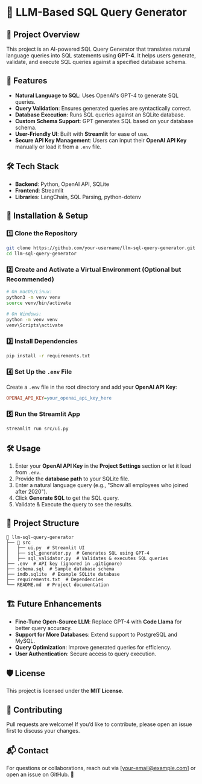 # 🦾 LLM-Based SQL Query Generator

## 📌 Project Overview
This project is an AI-powered SQL Query Generator that translates natural language queries into SQL statements using **GPT-4**. It helps users generate, validate, and execute SQL queries against a specified database schema.

## 🎯 Features
- **Natural Language to SQL**: Uses OpenAI's GPT-4 to generate SQL queries.
- **Query Validation**: Ensures generated queries are syntactically correct.
- **Database Execution**: Runs SQL queries against an SQLite database.
- **Custom Schema Support**: GPT generates SQL based on your database schema.
- **User-Friendly UI**: Built with **Streamlit** for ease of use.
- **Secure API Key Management**: Users can input their **OpenAI API Key** manually or load it from a `.env` file.

## 🛠️ Tech Stack
- **Backend**: Python, OpenAI API, SQLite
- **Frontend**: Streamlit
- **Libraries**: LangChain, SQL Parsing, python-dotenv

## 🚀 Installation & Setup
### 1️⃣ Clone the Repository
```bash
git clone https://github.com/your-username/llm-sql-query-generator.git
cd llm-sql-query-generator
```

### 2️⃣ Create and Activate a Virtual Environment (Optional but Recommended)
```bash
# On macOS/Linux:
python3 -m venv venv
source venv/bin/activate

# On Windows:
python -m venv venv
venv\Scripts\activate
```

### 3️⃣ Install Dependencies
```bash
pip install -r requirements.txt
```

### 4️⃣ Set Up the `.env` File
Create a `.env` file in the root directory and add your **OpenAI API Key**:
```ini
OPENAI_API_KEY=your_openai_api_key_here
```

### 5️⃣ Run the Streamlit App
```bash
streamlit run src/ui.py
```

## 🛠️ Usage
1. Enter your **OpenAI API Key** in the **Project Settings** section or let it load from `.env`.
2. Provide the **database path** to your SQLite file.
3. Enter a natural language query (e.g., "Show all employees who joined after 2020").
4. Click **Generate SQL** to get the SQL query.
5. Validate & Execute the query to see the results.

## 📁 Project Structure
```plaintext
📂 llm-sql-query-generator
├── 📂 src
│   ├── ui.py  # Streamlit UI
│   ├── sql_generator.py  # Generates SQL using GPT-4
│   ├── sql_validator.py  # Validates & executes SQL queries
├── .env  # API key (ignored in .gitignore)
├── schema.sql  # Sample database schema
├── imdb.sqlite  # Example SQLite database
├── requirements.txt  # Dependencies
└── README.md  # Project documentation
```

## 🏗️ Future Enhancements
- **Fine-Tune Open-Source LLM**: Replace GPT-4 with **Code Llama** for better query accuracy.
- **Support for More Databases**: Extend support to PostgreSQL and MySQL.
- **Query Optimization**: Improve generated queries for efficiency.
- **User Authentication**: Secure access to query execution.

## 🛡️ License
This project is licensed under the **MIT License**.

## 🤝 Contributing
Pull requests are welcome! If you’d like to contribute, please open an issue first to discuss your changes.

## 📬 Contact
For questions or collaborations, reach out via [your-email@example.com] or open an issue on GitHub. 🚀


